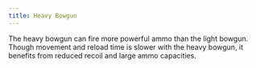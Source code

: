 ```yaml
---
title: Heavy Bowgun
---
```


The heavy bowgun can fire more powerful ammo than the light bowgun. Though movement and reload time is slower with the heavy bowgun, it benefits from reduced recoil and large ammo capacities.
